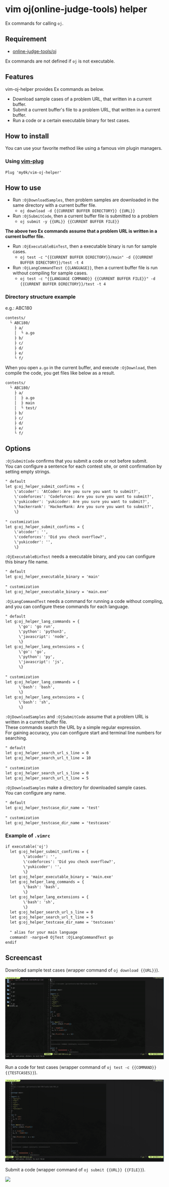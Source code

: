 # vim oj(online-judge-tools) helper

Ex commands for calling `oj`.

## Requirement

- [online-judge-tools/oj](https://github.com/online-judge-tools/oj)

Ex commands are not defined if `oj` is not executable.

## Features

vim-oj-helper provides Ex commands as below.

- Download sample cases of a problem URL, that written in a current buffer.
- Submit a current buffer's file to a problem URL, that written in a current buffer.
- Run a code or a certain executable binary for test cases.

## How to install

You can use your favorite method like using a famous vim plugin managers.

### Using [vim-plug](https://github.com/junegunn/vim-plug)

```vim
Plug 'my0k/vim-oj-helper'
```

## How to use

- Run `:OjDownloadSamples`, then problem samples are downloaded in the same directory with a current buffer file.
  - `oj download -d {{CURRENT BUFFER DIRECTORY}} {{URL}}`
- Run `:OjSubmitCode`, then a current buffer file is submitted to a problem
  - `oj submit -y {{URL}} {{CURRENT BUFFER FILE}}`

**The above two Ex commands assume that a problem URL is written in a current buffer file.**

- Run `:OjExecutableBinTest`, then a executable binary is run for sample cases.
  - `oj test -c "{{CURRENT BUFFER DIRECTORY}}/main" -d {{CURRENT BUFFER DIRECTORY}}/test -t 4`
- Run `:OjLangCommandTest {{LANGUAGE}}`, then a current buffer file is run without compiling for sample cases.
  - `oj test -c "{{LANGUAGE COMMAND}} {{CURRENT BUFFER FILE}}" -d {{CURRENT BUFFER DIRECTORY}}/test -t 4`

### Directory structure example

e.g.: ABC180

```
contests/
  └ ABC180/
    ├ a/
    │  └ a.go
    ├ b/
    ├ c/
    ├ d/
    ├ e/
    └ f/
```

When you open `a.go` in the current buffer, and execute `:OjDownload`, then compile the code,
     you get files like below as a result.

```
contests/
  └ ABC180/
    ├ a/
    │  ├ a.go
    │  ├ main
    │  └ test/
    ├ b/
    ├ c/
    ├ d/
    ├ e/
    └ f/
```

## Options

`:OjSubmitCode` confirms that you submit a code or not before submit.  
You can configure a sentence for each contest site, or omit confirmation by setting empty strings.

```vim
" default
let g:oj_helper_submit_confirms = {
    \'atcoder': 'AtCoder: Are you sure you want to submit?',
    \'codeforces': 'Codeforces: Are you sure you want to submit?',
    \'yukicoder': 'yukicoder: Are you sure you want to submit?',
    \'hackerrank': 'HackerRank: Are you sure you want to submit?',
    \}

" customization
let g:oj_helper_submit_confirms = {
    \'atcoder': '',
    \'codeforces': 'Did you check overflow?',
    \'yukicoder': '',
    \}
```

`:OjExecutableBinTest` needs a executable binary, and you can configure this binary file name.

```vim
" default
let g:oj_helper_executable_binary = 'main'

" customization
let g:oj_helper_executable_binary = 'main.exe'
```

`:OjLangCommandTest` needs a command for running a code without compling,
  and you can configure these commands for each language.  

```vim
" default
let g:oj_helper_lang_commands = {
      \'go': 'go run',
      \'python': 'python3',
      \'javascript': 'node',
      \}
let g:oj_helper_lang_extensions = {
      \'go': 'go',
      \'python': 'py',
      \'javascript': 'js',
      \}

" customization
let g:oj_helper_lang_commands = {
      \'bash': 'bash',
      \}
let g:oj_helper_lang_extensions = {
      \'bash': 'sh',
      \}
```

`:OjDownloadSamples` and `:OjSubmitCode` assume that a problem URL is written in a current buffer file.  
These commands search the URL by a simple regular expression.  
For gaining accuracy, you can configure start and terminal line numbers for searching.

```vim
" default
let g:oj_helper_search_url_s_line = 0
let g:oj_helper_search_url_t_line = 10

" customization
let g:oj_helper_search_url_s_line = 0
let g:oj_helper_search_url_t_line = 5
```

`:OjDownloadSamples` make a directory for downloaded sample cases.  
You can configure any name.

```vim
" default
let g:oj_helper_testcase_dir_name = 'test'

" customization
let g:oj_helper_testcase_dir_name = 'testcases'
```

### Example of `.vimrc`

```vim
if executable('oj')
  let g:oj_helper_submit_confirms = {
        \'atcoder': '',
        \'codeforces': 'Did you check overflow?',
        \'yukicoder': '',
        \}
  let g:oj_helper_executable_binary = 'main.exe'
  let g:oj_helper_lang_commands = {
        \'bash': 'bash',
        \}
  let g:oj_helper_lang_extensions = {
        \'bash': 'sh',
        \}
  let g:oj_helper_search_url_s_line = 0
  let g:oj_helper_search_url_t_line = 5
  let g:oj_helper_testcase_dir_name = 'testcases'

  " alias for your main language
  command! -nargs=0 OjTest :OjLangCommandTest go
endif

```

## Screencast

Download sample test cases (wrapper command of `oj download {{URL}}`).

![](./screencasts/ojdownload_hd.gif)

Run a code for test cases (wrapper command of `oj test -c {{COMMAND}} {{TESTCASES}}`).

![](./screencasts/ojlangtest_hd.gif)

Submit a code (wrapper command of `oj submit {{URL}} {{FILE}}`).

![](./screencasts/ojsubmit_hd.gif)

